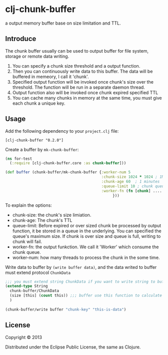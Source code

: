 # clj-chunk-buffer

a output memory buffer base on size limitation and TTL.

## Introduce
The chunk buffer usually can be used to output buffer for file system, storage or remote data writing. 

1. You can specify a chunk size threshold and a output function.
2. Then you can continuously write data to this buffer. The data will be buffered in memeory, I call it 'chunk'.
3. Specified output function will be invoked once chunk's size over the threshold. The function will be run in a separate daemon thread.
4. Output function also will be invoked once chunk expired specified TTL
5. You can cache many chunks in memory at the same time, you must give each chunk a unique key.

## Usage
Add the following dependency to your `project.clj` file:

    [clj-chunk-buffer "0.2.0"]

Create a buffer by `mk-chunk-buffer`:
```clojure
(ns for-test
  (:require [clj-chunk-buffer.core :as chunk-buffer]))

(def buffer (chunk-buffer/mk-chunk-buffer {:worker-num 5
                                           :chunk-size 1024 * 1024 ; 1M
                                           :chunk-age 60  ; 1 minutes
                                           :queue-limit 10 ; chunk queue size
                                           :worker-fn (fn [chunk] .... ) ; the output function 
                                                }))
```

To explain the options:

- chunk-size: the chunk's size limiation.
- chunk-age: The chunk's TTL
- queue-limit: Before expired or over sized chunk be processed by output function, it be stored in a queue in the underlying. You can specified the queue's maximum size. If chunk is over size and queue is full, writing to chunk will fail.
- worker-fn: the output funkction. We call it 'Worker' which consume the chunk queue.
- worker-num: how many threads to process the chunk in the some time.

Write data to buffer by `(write buffer data)`, and the data writed to buffer must extend protocol `ChunkData`

```clojure
;;; you must extend string ChunkData if you want to write string to buffer.
(extend-type String
  chunk-buffer/ChunkData
  (size [this] (count this)) ;;; buffer use this function to calculate chunk's total size.
  )
  
(chunk-buffer/write buffer "chunk-key" "this-is-data")
```


## License

Copyright © 2013

Distributed under the Eclipse Public License, the same as Clojure.

